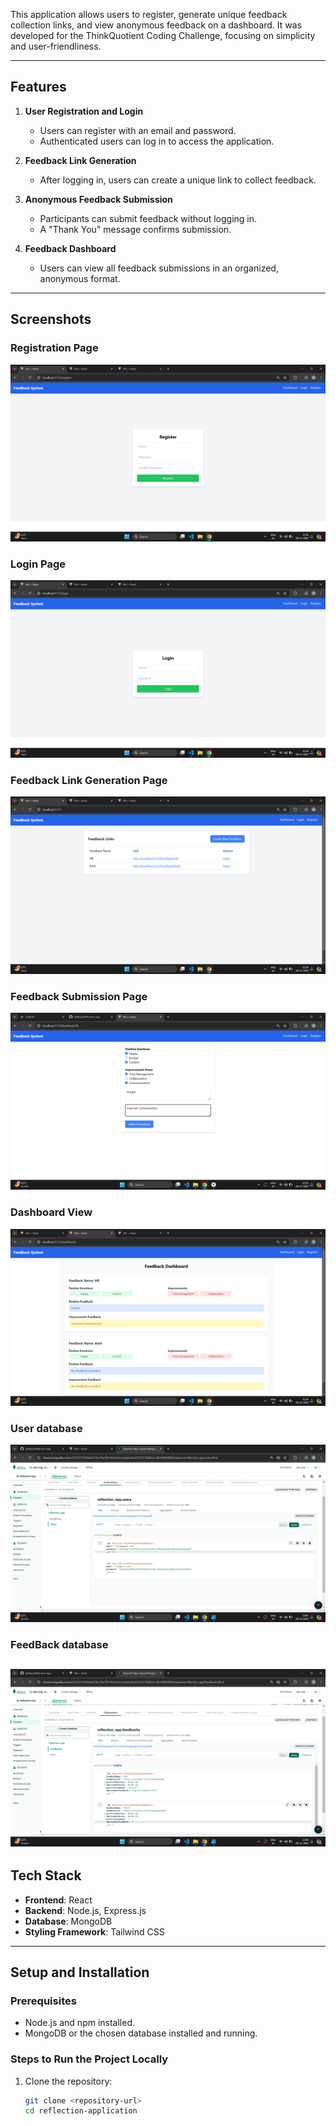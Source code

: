 
This application allows users to register, generate unique feedback collection links, and view anonymous feedback on a dashboard. It was developed for the ThinkQuotient Coding Challenge, focusing on simplicity and user-friendliness.

---

## **Features**

1. **User Registration and Login**  
   - Users can register with an email and password.
   - Authenticated users can log in to access the application.

2. **Feedback Link Generation**  
   - After logging in, users can create a unique link to collect feedback.

3. **Anonymous Feedback Submission**  
   - Participants can submit feedback without logging in.
   - A "Thank You" message confirms submission.

4. **Feedback Dashboard**  
   - Users can view all feedback submissions in an organized, anonymous format.

---

## **Screenshots**

### Registration Page  
![Registration Page](client/public/assets/images/register.png)

### Login Page  
![Login Page](client/public/assets/images/login.png)

### Feedback Link Generation Page  
![Feedback Link Generation](client/public/assets/images/link-generate.png)

### Feedback Submission Page  
![Feedback Submission](client/public/assets/images/feedbackform.png)

### Dashboard View  
![Dashboard](client/public/assets/images/dashboard.png)

### User database
![User Database](client/public/assets/images/userdatabse.png)

### FeedBack database
![FeedBack Database](client/public/assets/images/feedBackdatabase.png)
---

## **Tech Stack**

- **Frontend**: React
- **Backend**: Node.js, Express.js
- **Database**: MongoDB 
- **Styling Framework**: Tailwind CSS  

---

## **Setup and Installation**

### Prerequisites  
- Node.js and npm installed.  
- MongoDB or the chosen database installed and running.

### Steps to Run the Project Locally  
1. Clone the repository:  
   ```bash
   git clone <repository-url>
   cd reflection-application
